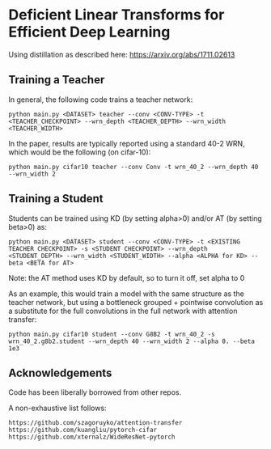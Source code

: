 # Deficient Linear Transforms for Efficient Deep Learning

Using distillation as described here: https://arxiv.org/abs/1711.02613

## Training a Teacher

In general, the following code trains a teacher network:

```
python main.py <DATASET> teacher --conv <CONV-TYPE> -t <TEACHER_CHECKPOINT> --wrn_depth <TEACHER_DEPTH> --wrn_width <TEACHER_WIDTH>
```

In the paper, results are typically reported using a standard 40-2 WRN,
which would be the following (on cifar-10):

```
python main.py cifar10 teacher --conv Conv -t wrn_40_2 --wrn_depth 40 --wrn_width 2
```

## Training a Student

Students can be trained using KD (by setting alpha>0) and/or AT (by setting beta>0) as:

```
python main.py <DATASET> student --conv <CONV-TYPE> -t <EXISTING TEACHER CHECKPOINT> -s <STUDENT CHECKPOINT> --wrn_depth <STUDENT_DEPTH> --wrn_width <STUDENT_WIDTH> --alpha <ALPHA for KD> --beta <BETA for AT>
```
  
Note: the AT method uses KD by default, so to turn it off, set alpha to 0

As an example, this would train a model with the same structure as the
teacher network, but using a bottleneck grouped + pointwise convolution as
a substitute for the full convolutions in the full network with attention transfer:

```
python main.py cifar10 student --conv G8B2 -t wrn_40_2 -s wrn_40_2.g8b2.student --wrn_depth 40 --wrn_width 2 --alpha 0. --beta 1e3
```

## Acknowledgements

Code has been liberally borrowed from other repos.

A non-exhaustive list follows:

```
https://github.com/szagoruyko/attention-transfer
https://github.com/kuangliu/pytorch-cifar
https://github.com/xternalz/WideResNet-pytorch
```
